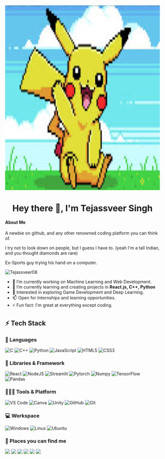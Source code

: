 <p align="center">
  <img width="800" height="600" src="https://github.com/Tejassveer08/Tejassveer08/blob/main/image_2024-12-08_090130418.png">
</p>
<h1 align="center">Hey there 👋, I'm Tejassveer Singh</h1>

#### About Me

<p align="left"> A newbie on github, and any other renowned coding platform you can think of. </p>
<p align="left"> I try not to look down on people, but I guess I have to. (yeah I'm a tall Indian, and you thought diamonds are rare) </p>
<p align ="left"> Ex-Sports guy trying his hand on a computer. </p>

<p align="left"> <img src="https://komarev.com/ghpvc/?username=Tejassveer08&label=Profile%20views&color=0e75b6&style=flat" alt="Tejassveer08" /> </p>


- 🔭 I’m currently working on Machine Learning and Web Development.
- 🌱 I’m currently learning and creating projects in **React.js, C++, Python**  
- 💬 Interested in exploring Game Development and Deep Learning.
- 📫 Open for Internships and learning opportunities.
- ⚡ Fun fact: I'm great at everything except coding. 

## ⚡ Tech Stack
### 🚀 Languages


![C](https://img.shields.io/badge/C-00599C?style=for-the-badge&logo=c&logoColor=white)
![C++](https://img.shields.io/badge/C%2B%2B-00599C?style=for-the-badge&logo=c%2B%2B&logoColor=white)
![Python](https://img.shields.io/badge/python-3670A0?style=for-the-badge&logo=python&logoColor=ffdd54)
![JavaScript](https://img.shields.io/badge/JavaScript-323330?style=for-the-badge&logo=javascript&logoColor=F7DF1E)
![HTML5](https://img.shields.io/badge/HTML5-E34F26?style=for-the-badge&logo=html5&logoColor=white)
![CSS3](https://img.shields.io/badge/CSS3-1572B6?style=for-the-badge&logo=css3&logoColor=white) 
 


### 🧩 Libraries & Framework

![React](https://img.shields.io/badge/React-20232A?style=for-the-badge&logo=react&logoColor=61DAFB)
![NodeJS](https://img.shields.io/badge/node.js-6DA55F?style=for-the-badge&logo=node.js&logoColor=white) 
![Streamlit](https://img.shields.io/badge/Streamlit-%23FE4B4B.svg?style=for-the-badge&logo=streamlit&logoColor=white)
![Pytorch](https://img.shields.io/badge/PyTorch-EE4C2C?style=for-the-badge&logo=pytorch&logoColor=white)
![Numpy](https://img.shields.io/badge/Numpy-777BB4?style=for-the-badge&logo=numpy&logoColor=white)
![TensorFlow](https://img.shields.io/badge/TensorFlow-%23FF6F00.svg?style=for-the-badge&logo=TensorFlow&logoColor=white)
![Pandas](https://img.shields.io/badge/pandas-%23150458.svg?style=for-the-badge&logo=pandas&logoColor=white)


### 🧑🏻‍💻 Tools & Platform

![VS Code](https://img.shields.io/badge/Visual_Studio_Code-0078D4?style=for-the-badge&logo=visual%20studio%20code&logoColor=white)
![Canva](https://img.shields.io/badge/Canva-%2300C4CC.svg?&style=for-the-badge&logo=Canva&logoColor=white)
![Unity](https://img.shields.io/badge/unity-%23000000.svg?style=for-the-badge&logo=unity&logoColor=white)
![GitHub](https://img.shields.io/badge/github-%23121011.svg?style=for-the-badge&logo=github&logoColor=white) 
![Git](https://img.shields.io/badge/git-%23F05033.svg?style=for-the-badge&logo=git&logoColor=white)

### 💻 Workspace

![Windows](https://img.shields.io/badge/Windows-0078D6?style=for-the-badge&logo=windows&logoColor=white)
![Linux](https://img.shields.io/badge/Linux-FCC624?style=for-the-badge&logo=linux&logoColor=black)
![Ubuntu](https://img.shields.io/badge/Ubuntu-E95420?style=for-the-badge&logo=ubuntu&logoColor=white)

### 📩 Places you can find me

<p align="center">

  <a href="https://www.linkedin.com/in/tejassveer-singh-vasant-8a91ba239/"><img src="https://img.shields.io/badge/LinkedIn-0077B5?style=for-the-badge&logo=linkedin&logoColor=white"></a> 
  <a href="https://www.instagram.com/tejass.veer/"><img src="https://img.shields.io/badge/Instagram-E4405F?style=for-the-badge&logo=instagram&logoColor=white"></a> 
  <a href="https://open.spotify.com/user/uphwqn8ovrgoqjjquqvihhp49/"><img src="https://img.shields.io/badge/Spotify-1ED760?style=for-the-badge&logo=spotify&logoColor=white"></a>
  <a href="https://leetcode.com/u/Tejass0809/"><img src="https://img.shields.io/badge/LeetCode-000000?style=for-the-badge&logo=LeetCode&logoColor=#d16c06"></a>
  <a href="mailto:tejassveersingh@gmail.com/"><img src="https://img.shields.io/badge/Gmail-D14836?style=for-the-badge&logo=gmail&logoColor=white"></a>
  <a href="https://discordapp.com/users/777032313699172382/"><img src="https://img.shields.io/badge/Gmail-D14836?style=for-the-badge&logo=gmail&logoColor=white"></a>
</p>



